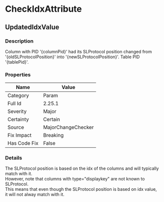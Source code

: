﻿---  
uid: MajorChangeChecker_2_25_1  
---

# CheckIdxAttribute

## UpdatedIdxValue

### Description

Column with PID '{columnPid}' had its SLProtocol position changed from '{oldSLProtocolPosition}' into '{newSLProtocolPosition}'. Table PID '{tablePid}'.

### Properties

| Name         | Value              |
| ------------ | ------------------ |
| Category     | Param              |
| Full Id      | 2.25.1             |
| Severity     | Major              |
| Certainty    | Certain            |
| Source       | MajorChangeChecker |
| Fix Impact   | Breaking           |
| Has Code Fix | False              |

### Details

The SLProtocol position is based on the idx of the columns and will typically match with it.  
However, note that columns with type\="displaykey" are not known to SLProtocol.  
This means that even though the SLProtocol position is based on idx value, it will not alway match with it.
